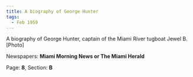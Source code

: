 ```yaml
---  
title: A biography of George Hunter  
tags:  
  - Feb 1959  
---  
```

  
A biography of George Hunter, captain of the Miami River tugboat Jewel B. [Photo]  
  
Newspapers: **Miami Morning News or The Miami Herald**  
  
Page: **8**, Section: **B** 

